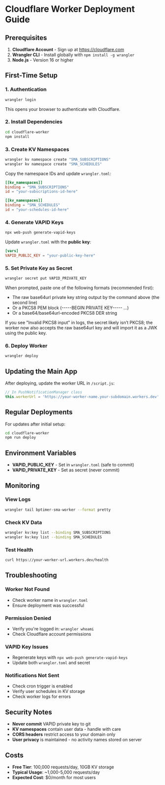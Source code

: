 # Cloudflare Worker Deployment Guide

## Prerequisites

1. **Cloudflare Account** - Sign up at https://cloudflare.com
2. **Wrangler CLI** - Install globally with `npm install -g wrangler`
3. **Node.js** - Version 16 or higher

## First-Time Setup

### 1. Authentication
```bash
wrangler login
```
This opens your browser to authenticate with Cloudflare.

### 2. Install Dependencies
```bash
cd cloudflare-worker
npm install
```

### 3. Create KV Namespaces
```bash
wrangler kv namespace create "SMA_SUBSCRIPTIONS"
wrangler kv namespace create "SMA_SCHEDULES"
```

Copy the namespace IDs and update `wrangler.toml`:
```toml
[[kv_namespaces]]
binding = "SMA_SUBSCRIPTIONS"
id = "your-subscriptions-id-here"

[[kv_namespaces]]
binding = "SMA_SCHEDULES" 
id = "your-schedules-id-here"
```

### 4. Generate VAPID Keys
```bash
npx web-push generate-vapid-keys
```

Update `wrangler.toml` with the **public key**:
```toml
[vars]
VAPID_PUBLIC_KEY = "your-public-key-here"
```

### 5. Set Private Key as Secret
```bash
wrangler secret put VAPID_PRIVATE_KEY
```
When prompted, paste one of the following formats (recommended first):
- The raw base64url private key string output by the command above (the second line)
- Or a PKCS8 PEM block (-----BEGIN PRIVATE KEY----- ...)
- Or a base64/base64url-encoded PKCS8 DER string

If you see "Invalid PKCS8 input" in logs, the secret likely isn’t PKCS8; the worker now also accepts the raw base64url key and will import it as a JWK using the public key.

### 6. Deploy Worker
```bash
wrangler deploy
```

## Updating the Main App

After deploying, update the worker URL in `/script.js`:

```javascript
// In PushNotificationManager class
this.workerUrl = 'https://your-worker-name.your-subdomain.workers.dev';
```

## Regular Deployments

For updates after initial setup:

```bash
cd cloudflare-worker
npm run deploy
```

## Environment Variables

- **VAPID_PUBLIC_KEY** - Set in `wrangler.toml` (safe to commit)
- **VAPID_PRIVATE_KEY** - Set as secret (never commit)

## Monitoring

### View Logs
```bash
wrangler tail bptimer-sma-worker --format pretty
```

### Check KV Data
```bash
wrangler kv:key list --binding SMA_SUBSCRIPTIONS
wrangler kv:key list --binding SMA_SCHEDULES
```

### Test Health
```bash
curl https://your-worker-url.workers.dev/health
```

## Troubleshooting

### Worker Not Found
- Check worker name in `wrangler.toml`
- Ensure deployment was successful

### Permission Denied
- Verify you're logged in: `wrangler whoami`
- Check Cloudflare account permissions

### VAPID Key Issues
- Regenerate keys with `npx web-push generate-vapid-keys`
- Update both `wrangler.toml` and secret

### Notifications Not Sent
- Check cron trigger is enabled
- Verify user schedules in KV storage
- Check worker logs for errors

## Security Notes

- **Never commit** VAPID private key to git
- **KV namespaces** contain user data - handle with care
- **CORS headers** restrict access to your domain only
- **User privacy** is maintained - no activity names stored on server

## Costs

- **Free Tier**: 100,000 requests/day, 10GB KV storage
- **Typical Usage**: ~1,000-5,000 requests/day
- **Expected Cost**: $0/month for most users
